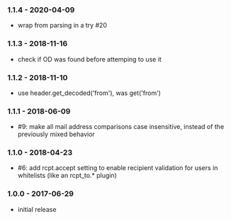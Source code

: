 

### 1.1.4 - 2020-04-09

- wrap from parsing in a try #20

### 1.1.3 - 2018-11-16

- check if OD was found before attemping to use it

### 1.1.2 - 2018-11-10

- use header.get_decoded('from'), was get('from')

### 1.1.1 - 2018-06-09

- #9: make all mail address comparisons case insensitive, instead of the previously mixed behavior

### 1.1.0 - 2018-04-23

- #6: add rcpt.accept setting to enable recipient validation for users in whitelists (like an rcpt_to.* plugin)

### 1.0.0 - 2017-06-29

- initial release

